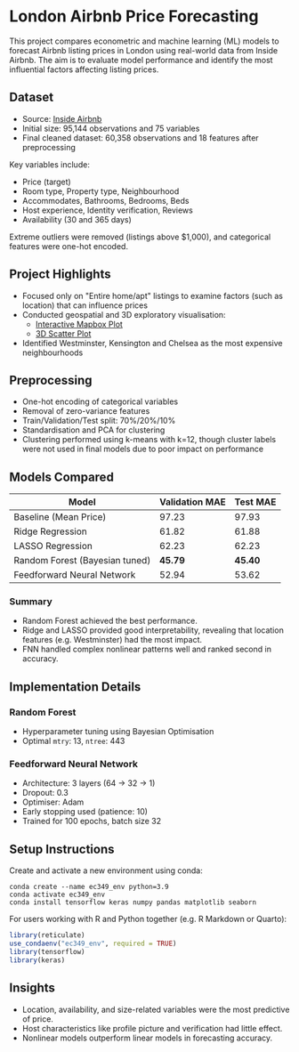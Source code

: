 # London Airbnb Price Forecasting

This project compares econometric and machine learning (ML) models to forecast Airbnb listing prices in London using real-world data from Inside Airbnb. The aim is to evaluate model performance and identify the most influential factors affecting listing prices.

## Dataset

- Source: [Inside Airbnb](https://insideairbnb.com/get-the-data/)
- Initial size: 95,144 observations and 75 variables
- Final cleaned dataset: 60,358 observations and 18 features after preprocessing

Key variables include:
- Price (target)
- Room type, Property type, Neighbourhood
- Accommodates, Bathrooms, Bedrooms, Beds
- Host experience, Identity verification, Reviews
- Availability (30 and 365 days)

Extreme outliers were removed (listings above $1,000), and categorical features were one-hot encoded.

## Project Highlights

- Focused only on "Entire home/apt" listings to examine factors (such as location) that can influence prices
- Conducted geospatial and 3D exploratory visualisation:
  - [Interactive Mapbox Plot](https://alexzheng123.github.io/London-Airbnb/mapbox.html)
  - [3D Scatter Plot](https://alexzheng123.github.io/London-Airbnb/3d_scatter.html)
- Identified Westminster, Kensington and Chelsea as the most expensive neighbourhoods

## Preprocessing

- One-hot encoding of categorical variables
- Removal of zero-variance features
- Train/Validation/Test split: 70%/20%/10%
- Standardisation and PCA for clustering
- Clustering performed using k-means with k=12, though cluster labels were not used in final models due to poor impact on performance

## Models Compared

| Model                          | Validation MAE | Test MAE |
|--------------------------------|----------------|----------|
| Baseline (Mean Price)          | 97.23          | 97.93    |
| Ridge Regression               | 61.82          | 61.88    |
| LASSO Regression               | 62.23          | 62.23    |
| Random Forest (Bayesian tuned) | **45.79**          | **45.40**    |
| Feedforward Neural Network     | 52.94          | 53.62    |

### Summary
- Random Forest achieved the best performance.
- Ridge and LASSO provided good interpretability, revealing that location features (e.g. Westminster) had the most impact.
- FNN handled complex nonlinear patterns well and ranked second in accuracy.

## Implementation Details

### Random Forest
- Hyperparameter tuning using Bayesian Optimisation
- Optimal `mtry`: 13, `ntree`: 443

### Feedforward Neural Network
- Architecture: 3 layers (64 → 32 → 1)
- Dropout: 0.3
- Optimiser: Adam
- Early stopping used (patience: 10)
- Trained for 100 epochs, batch size 32

## Setup Instructions

Create and activate a new environment using conda:

```
conda create --name ec349_env python=3.9
conda activate ec349_env
conda install tensorflow keras numpy pandas matplotlib seaborn
```

For users working with R and Python together (e.g. R Markdown or Quarto):

```r
library(reticulate)
use_condaenv("ec349_env", required = TRUE)
library(tensorflow)
library(keras)
```

## Insights

- Location, availability, and size-related variables were the most predictive of price.
- Host characteristics like profile picture and verification had little effect.
- Nonlinear models outperform linear models in forecasting accuracy.

